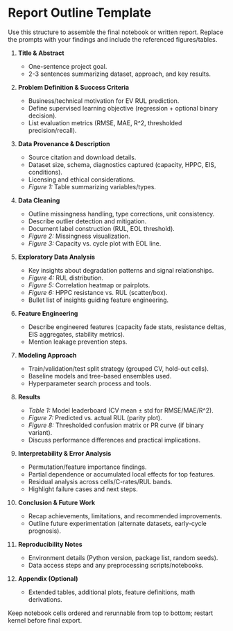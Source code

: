 # Report Outline Template

Use this structure to assemble the final notebook or written report. Replace the prompts with your findings and include the referenced figures/tables.

1. **Title & Abstract**
   - One-sentence project goal.
   - 2-3 sentences summarizing dataset, approach, and key results.

2. **Problem Definition & Success Criteria**
   - Business/technical motivation for EV RUL prediction.
   - Define supervised learning objective (regression + optional binary decision).
   - List evaluation metrics (RMSE, MAE, R^2, thresholded precision/recall).

3. **Data Provenance & Description**
   - Source citation and download details.
   - Dataset size, schema, diagnostics captured (capacity, HPPC, EIS, conditions).
   - Licensing and ethical considerations.
   - *Figure 1:* Table summarizing variables/types.

4. **Data Cleaning**
   - Outline missingness handling, type corrections, unit consistency.
   - Describe outlier detection and mitigation.
   - Document label construction (RUL, EOL threshold).
   - *Figure 2:* Missingness visualization.
   - *Figure 3:* Capacity vs. cycle plot with EOL line.

5. **Exploratory Data Analysis**
   - Key insights about degradation patterns and signal relationships.
   - *Figure 4:* RUL distribution.
   - *Figure 5:* Correlation heatmap or pairplots.
   - *Figure 6:* HPPC resistance vs. RUL (scatter/box).
   - Bullet list of insights guiding feature engineering.

6. **Feature Engineering**
   - Describe engineered features (capacity fade stats, resistance deltas, EIS aggregates, stability metrics).
   - Mention leakage prevention steps.

7. **Modeling Approach**
   - Train/validation/test split strategy (grouped CV, hold-out cells).
   - Baseline models and tree-based ensembles used.
   - Hyperparameter search process and tools.

8. **Results**
   - *Table 1:* Model leaderboard (CV mean ± std for RMSE/MAE/R^2).
   - *Figure 7:* Predicted vs. actual RUL (parity plot).
   - *Figure 8:* Thresholded confusion matrix or PR curve (if binary variant).
   - Discuss performance differences and practical implications.

9. **Interpretability & Error Analysis**
   - Permutation/feature importance findings.
   - Partial dependence or accumulated local effects for top features.
   - Residual analysis across cells/C-rates/RUL bands.
   - Highlight failure cases and next steps.

10. **Conclusion & Future Work**
    - Recap achievements, limitations, and recommended improvements.
    - Outline future experimentation (alternate datasets, early-cycle prognosis).

11. **Reproducibility Notes**
    - Environment details (Python version, package list, random seeds).
    - Data access steps and any preprocessing scripts/notebooks.

12. **Appendix (Optional)**
    - Extended tables, additional plots, feature definitions, math derivations.

Keep notebook cells ordered and rerunnable from top to bottom; restart kernel before final export.
